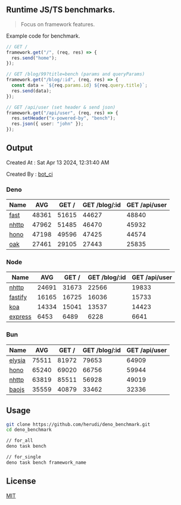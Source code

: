 ## Runtime JS/TS benchmarks.

> Focus on framework features.

Example code for benchmark.
```ts
// GET /
framework.get("/", (req, res) => {
  res.send("home");
});

// GET /blog/99?title=bench (params and queryParams)
framework.get("/blog/:id", (req, res) => {
  const data = `${req.params.id} ${req.query.title}`;
  res.send(data);
});

// GET /api/user (set header & send json)
framework.get("/api/user", (req, res) => {
  res.setHeader("x-powered-by", "bench");
  res.json({ user: "john" });
});
```

## Output
Created At : Sat Apr 13 2024, 12:31:40 AM

Created By : [bot_ci](https://github.com/herudi/deno_benchmarks/commits?author=github-actions%5Bbot%5D)


### Deno
|Name|AVG|GET /|GET /blog/:id|GET /api/user|
|----|----|----|----|----|
|[fast](https://github.com/danteissaias/fast)|48361|51615|44627|48840|
|[nhttp](https://github.com/nhttp/nhttp)|47962|51485|46470|45932|
|[hono](https://github.com/honojs/hono)|47198|49596|47425|44574|
|[oak](https://github.com/oakserver/oak)|27461|29105|27443|25835|
  


### Node
|Name|AVG|GET /|GET /blog/:id|GET /api/user|
|----|----|----|----|----|
|[nhttp](https://github.com/nhttp/nhttp)|24691|31673|22566|19833|
|[fastify](https://github.com/fastify/fastify)|16165|16725|16036|15733|
|[koa](https://github.com/koajs/koa)|14334|15041|13537|14423|
|[express](https://github.com/expressjs/express)|6453|6489|6228|6641|
  


### Bun
|Name|AVG|GET /|GET /blog/:id|GET /api/user|
|----|----|----|----|----|
|[elysia](https://github.com/elysiajs/elysia)|75511|81972|79653|64909|
|[hono](https://github.com/honojs/hono)|65240|69020|66756|59944|
|[nhttp](https://github.com/nhttp/nhttp)|63819|85511|56928|49019|
|[baojs](https://github.com/mattreid1/baojs)|35559|40879|33462|32336|
  



## Usage

```bash
git clone https://github.com/herudi/deno_benchmark.git
cd deno_benchmark

// for_all
deno task bench

// for_single
deno task bench framework_name
```

## License

[MIT](LICENSE)

